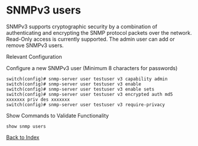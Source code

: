 # SNMPv3 users

SNMPv3 supports cryptographic security by a combination of authenticating and encrypting the SNMP protocol packets over the network. Read-Only access is currently supported. The admin user can add or remove SNMPv3 users.

Relevant Configuration

Configure a new SNMPv3 user (Minimum 8 characters for passwords)

```console
switch(config)# snmp-server user testuser v3 capability admin
switch(config)# snmp-server user testuser v3 enable
switch(config)# snmp-server user testuser v3 enable sets
switch(config)# snmp-server user testuser v3 encrypted auth md5 xxxxxxx priv des xxxxxxx
switch(config)# snmp-server user testuser v3 require-privacy
```

Show Commands to Validate Functionality

```console
show snmp users
```

[Back to Index](../README.md)
